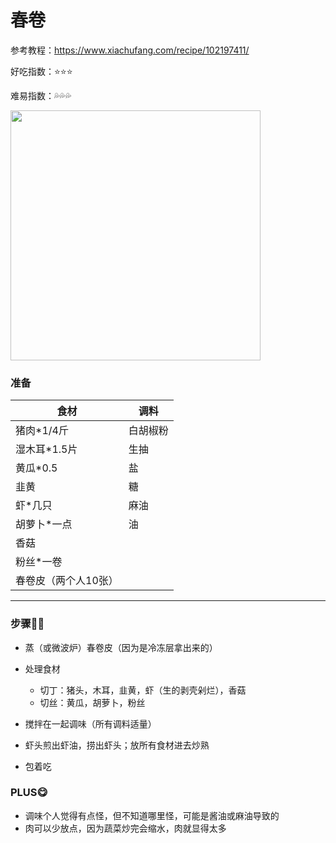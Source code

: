 # 春卷

参考教程：https://www.xiachufang.com/recipe/102197411/

好吃指数：⭐⭐⭐

难易指数：💦💦💦

<img src="http://cdn.huangxindi.com/img/chunjuan.jpg" width="400px" align=center/>

### 准备

| 食材                 | 调料     |
| -------------------- | -------- |
| 猪肉*1/4斤           | 白胡椒粉 |
| 湿木耳*1.5片         | 生抽     |
| 黄瓜*0.5             | 盐       |
| 韭黄                 | 糖       |
| 虾*几只              | 麻油     |
| 胡萝卜*一点          | 油       |
| 香菇                 |          |
| 粉丝*一卷            |          |
| 春卷皮（两个人10张） |          |



---

### 步骤👩‍🍳

* 蒸（或微波炉）春卷皮（因为是冷冻层拿出来的）

* 处理食材

  * 切丁：猪头，木耳，韭黄，虾（生的剥壳剁烂），香菇
  * 切丝：黄瓜，胡萝卜，粉丝
  
* 搅拌在一起调味（所有调料适量）

* 虾头煎出虾油，捞出虾头；放所有食材进去炒熟

* 包着吃

  


### PLUS😋

* 调味个人觉得有点怪，但不知道哪里怪，可能是酱油或麻油导致的
* 肉可以少放点，因为蔬菜炒完会缩水，肉就显得太多



